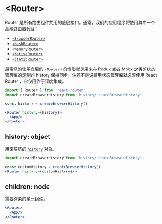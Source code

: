 # &lt;Router>

Router 是所有路由组件共用的底层接口。通常，我们的应用程序将使用其中一个高级路由器代替：

- [`<BrowserRouter>`](../../../react-router-dom/docs/api/BrowserRouter.md)
- [`<HashRouter>`](../../../react-router-dom/docs/api/HashRouter.md)
- [`<MemoryRouter>`](./MemoryRouter.md)
- [`<NativeRouter>`](../../../react-router-native/docs/api/NativeRouter.md)
- [`<StaticRouter>`](./StaticRouter.md)

最常见的使用底层的 `<Router>` 的情形就是用来与 Redux 或者 Mobx 之类的状态管理库的定制的 history 保持同步。注意不是说使用状态管理库就必须使用 React   Router ，它仅用作于深度集成。

```jsx
import { Router } from 'react-router'
import createBrowserHistory from 'history/createBrowserHistory'

const history = createBrowserHistory()

<Router history={history}>
  <App/>
</Router>
```

## history: object

用来导航的 [`history`](https://github.com/ReactTraining/history) 对象。

```jsx
import createBrowserHistory from 'history/createBrowserHistory'

const customHistory = createBrowserHistory()
<Router history={customHistory}/>
```

## children: node

需要渲染的[单一组件](https://facebook.github.io/react/docs/react-api.html#react.children.only)。

```jsx
<Router>
  <App/>
</Router>
```
